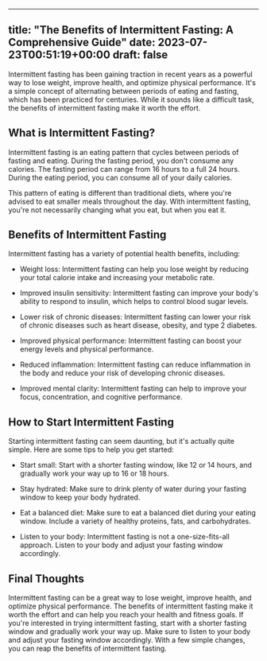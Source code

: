 
---
title: "The Benefits of Intermittent Fasting: A Comprehensive Guide"
date: 2023-07-23T00:51:19+00:00
draft: false
---

Intermittent fasting has been gaining traction in recent years as a powerful way to lose weight, improve health, and optimize physical performance. It's a simple concept of alternating between periods of eating and fasting, which has been practiced for centuries. While it sounds like a difficult task, the benefits of intermittent fasting make it worth the effort.

## What is Intermittent Fasting?

Intermittent fasting is an eating pattern that cycles between periods of fasting and eating. During the fasting period, you don't consume any calories. The fasting period can range from 16 hours to a full 24 hours. During the eating period, you can consume all of your daily calories.

This pattern of eating is different than traditional diets, where you're advised to eat smaller meals throughout the day. With intermittent fasting, you're not necessarily changing what you eat, but when you eat it.

## Benefits of Intermittent Fasting

Intermittent fasting has a variety of potential health benefits, including: 

- Weight loss: Intermittent fasting can help you lose weight by reducing your total calorie intake and increasing your metabolic rate.

- Improved insulin sensitivity: Intermittent fasting can improve your body's ability to respond to insulin, which helps to control blood sugar levels.

- Lower risk of chronic diseases: Intermittent fasting can lower your risk of chronic diseases such as heart disease, obesity, and type 2 diabetes.

- Improved physical performance: Intermittent fasting can boost your energy levels and physical performance.

- Reduced inflammation: Intermittent fasting can reduce inflammation in the body and reduce your risk of developing chronic diseases.

- Improved mental clarity: Intermittent fasting can help to improve your focus, concentration, and cognitive performance.

## How to Start Intermittent Fasting

Starting intermittent fasting can seem daunting, but it's actually quite simple. Here are some tips to help you get started: 

- Start small: Start with a shorter fasting window, like 12 or 14 hours, and gradually work your way up to 16 or 18 hours.

- Stay hydrated: Make sure to drink plenty of water during your fasting window to keep your body hydrated.

- Eat a balanced diet: Make sure to eat a balanced diet during your eating window. Include a variety of healthy proteins, fats, and carbohydrates.

- Listen to your body: Intermittent fasting is not a one-size-fits-all approach. Listen to your body and adjust your fasting window accordingly.

## Final Thoughts

Intermittent fasting can be a great way to lose weight, improve health, and optimize physical performance. The benefits of intermittent fasting make it worth the effort and can help you reach your health and fitness goals. If you're interested in trying intermittent fasting, start with a shorter fasting window and gradually work your way up. Make sure to listen to your body and adjust your fasting window accordingly. With a few simple changes, you can reap the benefits of intermittent fasting.